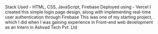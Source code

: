 Stack Used - HTML, CSS, JavaScript, Firebase
Deployed using - Vercel
I created this simple login page design, along with implementing real-time user authentication through Firebase 
This was one of my starting project, which I did when I was gaining experience in Front-end web development as an Intern in Ashvad Tech Pvt. Ltd
